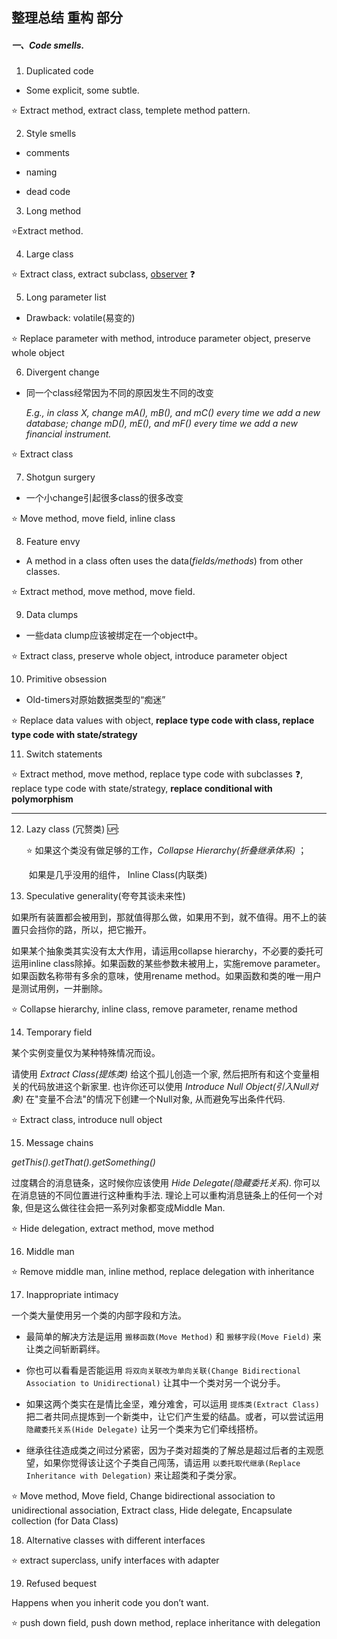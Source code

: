 ## 整理总结 **重构** 部分

##### 一、Code smells.

1. Duplicated code

- Some explicit, some subtle.

:star: Extract method, extract class, templete method pattern.

2. Style smells

- comments

- naming

- dead code

3. Long method

:star:Extract method.

4. Large class

:star: Extract class, extract subclass, <u>observer</u> :question:

5. Long parameter list

- Drawback: volatile(易变的)

:star: Replace parameter with method, introduce parameter object, preserve whole object

6. Divergent change

- 同一个class经常因为不同的原因发生不同的改变

  *E.g., in class X, change mA(), mB(), and mC() every time we add a new database; change mD(), mE(), and mF() every time we add a new financial instrument.* 

:star: Extract class

7. Shotgun surgery

- 一个小change引起很多class的很多改变

:star: Move method, move field, inline class

8. Feature envy

- A method in a class often uses the data(*fields/methods*) from other classes.

:star: Extract method, move method, move field.

9. Data clumps

- 一些data clump应该被绑定在一个object中。

:star: Extract class, preserve whole object, introduce parameter object

10. Primitive obsession

- Old-timers对原始数据类型的“痴迷”

:star: Replace data values with object, **replace type code with class, replace type code with state/strategy**

11. Switch statements

:star: Extract method, move method, replace type code with subclasses :question:, replace type code with state/strategy,  **replace conditional with polymorphism**

---

12. Lazy class (冗赘类) :up::

    :star: 如果这个类没有做足够的工作，*Collapse Hierarchy(折叠继承体系)* ；

    ​      如果是几乎没用的组件， Inline Class(内联类) 

13. Speculative generality(夸夸其谈未来性)

如果所有装置都会被用到，那就值得那么做，如果用不到，就不值得。用不上的装置只会挡你的路，所以，把它搬开。

如果某个抽象类其实没有太大作用，请运用collapse hierarchy，不必要的委托可运用inline class除掉。如果函数的某些参数未被用上，实施remove parameter。如果函数名称带有多余的意味，使用rename method。如果函数和类的唯一用户是测试用例，一并删除。

:star: Collapse hierarchy, inline class, remove parameter, rename method

14. Temporary field

某个实例变量仅为某种特殊情况而设。

请使用 *Extract Class(提炼类)* 给这个孤儿创造一个家, 然后把所有和这个变量相关的代码放进这个新家里. 也许你还可以使用 *Introduce Null Object(引入Null对象)* 在"变量不合法"的情况下创建一个Null对象, 从而避免写出条件代码.

:star: Extract class, introduce null object

15. Message chains

*getThis().getThat().getSomething()*

过度耦合的消息链条，这时候你应该使用 *Hide Delegate(隐藏委托关系)*. 你可以在消息链的不同位置进行这种重构手法. 理论上可以重构消息链条上的任何一个对象, 但是这么做往往会把一系列对象都变成Middle Man.

:star: Hide delegation, extract method, move method

16. Middle man

:star: Remove middle man, inline method, replace delegation with inheritance

17. Inappropriate intimacy

一个类大量使用另一个类的内部字段和方法。

- 最简单的解决方法是运用 `搬移函数(Move Method)` 和 `搬移字段(Move Field)` 来让类之间斩断羁绊。

- 你也可以看看是否能运用 `将双向关联改为单向关联(Change Bidirectional Association to Unidirectional)` 让其中一个类对另一个说分手。
- 如果这两个类实在是情比金坚，难分难舍，可以运用 `提炼类(Extract Class)` 把二者共同点提炼到一个新类中，让它们产生爱的结晶。或者，可以尝试运用 `隐藏委托关系(Hide Delegate)` 让另一个类来为它们牵线搭桥。
- 继承往往造成类之间过分紧密，因为子类对超类的了解总是超过后者的主观愿望，如果你觉得该让这个子类自己闯荡，请运用 `以委托取代继承(Replace Inheritance with Delegation)` 来让超类和子类分家。

:star: Move method, Move field, Change bidirectional association to unidirectional association, Extract class, Hide delegate, Encapsulate collection (for Data Class) 

18. Alternative classes with different interfaces

:star: extract superclass, unify interfaces with adapter

19. Refused bequest

Happens when you inherit code you don’t want.

:star: push down field, push down method, replace inheritance with delegation























